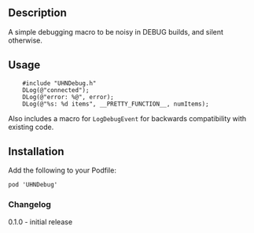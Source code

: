 
## Description

A simple debugging macro to be noisy in DEBUG builds, and silent otherwise.

## Usage

```
    #include "UHNDebug.h"
    DLog(@"connected");
    DLog(@"error: %@", error);
    DLog(@"%s: %d items", __PRETTY_FUNCTION__, numItems);	
```

Also includes a macro for `LogDebugEvent` for backwards compatibility with existing code.

## Installation

Add the following to your Podfile:

    pod 'UHNDebug'

### Changelog

0.1.0 - initial release
